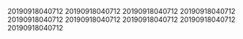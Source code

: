 20190918040712
20190918040712
20190918040712
20190918040712
20190918040712
20190918040712
20190918040712
20190918040712
20190918040712

